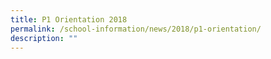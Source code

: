 ```yaml
---
title: P1 Orientation 2018
permalink: /school-information/news/2018/p1-orientation/
description: ""
---
```



